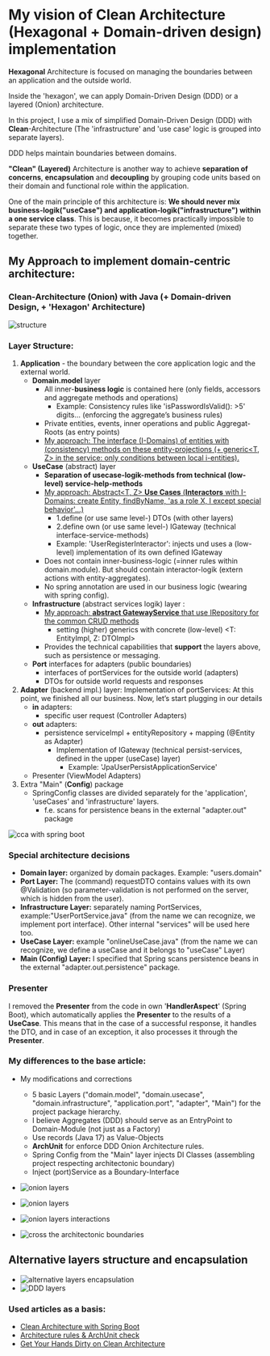 # My vision of Clean Architecture (Hexagonal + Domain-driven design) implementation

<b>Hexagonal</b> Architecture is focused on managing the boundaries between an application and the outside world. 

Inside the 'hexagon', we can apply Domain-Driven Design (DDD) or a layered (Onion) architecture.

In this project, I use a mix of simplified Domain-Driven Design (DDD) with <b>Clean</b>-Architecture (The 'infrastructure' and 'use case' logic is grouped into separate layers).

DDD helps maintain boundaries between domains.

<b>"Clean" (Layered)</b> Architecture is another way to achieve <b>separation of concerns</b>, <b>encapsulation</b> and <b>decoupling</b> by grouping code units based on their domain and functional role within the application. 

One of the main principle of this architecture is:
<b>We should never mix business-logik("useCase") and application-logik("infrastructure") within a one service class</b>.
This is because, it becomes practically impossible to separate these two types of logic, once they are implemented (mixed) together.

## My Approach to implement domain-centric architecture: 
###  Clean-Architecture (Onion) with Java (+ Domain-driven Design, + 'Hexagon' Architecture) 

![structure](/docs/img/onion31tree.jpg)

### Layer Structure:
1. <b>Application</b> - the boundary between the core application logic and the external world.
   - <b>Domain.model</b> layer
     - All inner-<b>business logic</b> is contained here (only fields, accessors and aggregate methods and operations)
       - Example: Consistency rules like 'isPasswordIsValid(): >5' digits... (enforcing the aggregate’s business rules)
     - Private entities, events, inner operations and public Aggregat-Roots (as entry points)
     - <u>My approach: The interface (I-Domains) of entities with (consistency) methods on these entity-projections (+ generic<T, Z> in the service: only conditions between local i-entities).</u>
   - <b>UseCase</b> (abstract) layer
     - <b>Separation of usecase-logik-methods from technical (low-level) service-help-methods</b>
     - <u>My approach: Abstract<T, Z> <b>Use Cases</b> (<b>Interactors</b> with I-Domains: create Entity, findByName, 'as a role X, I except special behavior'...)</u>
       - 1.define (or use same level-) DTOs (with other layers)
       - 2.define own (or use same level-) IGateway (technical interface-service-methods) 
       - Example: 'UserRegisterInteractor': injects und uses a (low-level) implementation of its own defined IGateway
     - Does not contain inner-business-logic (=inner rules within domain.module). But should contain interactor-logik (extern actions with entity-aggregates).
     - No spring annotation are used in our business logic (wearing with spring config).
   - <b>Infrastructure</b> (abstract services logik) layer :
     - <u>My approach: <b>abstract GatewayService</b> that use IRepository for the common CRUD methods</u>
         - setting (higher) generics with concrete (low-level) <T: EntityImpl, Z: DTOImpl>
     - Provides the technical capabilities that <b>support</b> the layers above, such as persistence or messaging.
   - <b>Port</b> interfaces for adapters (public boundaries)
     - interfaces of portServices for the outside world (adapters)
     - DTOs for outside world requests and responses
2. <b>Adapter</b> (backend impl.) layer: Implementation of portServices: At this point, we finished all our business. Now, let’s start plugging in our details
   - <b>in</b> adapters:
     - specific user request (Controller Adapters)
   - <b>out</b> adapters:
     - persistence serviceImpl + entityRepository + mapping (@Entity as Adapter)
       - Implementation of IGateway (technical persist-services, defined in the upper (useCase) layer)
         - Example: 'JpaUserPersistApplicationService'
   - Presenter (ViewModel Adapters)
3. Extra "Main" (<b>Config</b>) package
   - SpringConfig classes are divided separately for the 'application', 'useCases' and 'infrastructure' layers.
     - f.e. scans for persistence beans in the external "adapter.out" package



![cca with spring boot](/docs/img/boot-cca2.jpg)


### Special architecture decisions
- <b>Domain layer:</b> organized by domain packages. Example: "users.domain"
- <b>Port Layer:</b> The (command) requestDTO contains values with its own @Validation (so parameter-validation is not performed on the server, which is hidden from the user).
- <b>Infrastructure Layer:</b> separately naming PortServices, example:"UserPortService.java" (from the name we can recognize, we implement port interface). Other internal "services" will be used here too.
- <b>UseCase Layer:</b> example "onlineUseCase.java" (from the name we can recognize, we define a useCase and it belongs to "useCase" Layer)
- <b>Main (Config) Layer:</b> I specified that Spring scans persistence beans in the external "adapter.out.persistence" package.


### Presenter
I removed the **Presenter** from the code in own '**HandlerAspect**' (Spring Boot), which automatically applies the **Presenter** to the results of a **UseCase**. This means that in the case of a successful response, it handles the DTO, and in case of an exception, it also processes it through the **Presenter**.

### My differences to the base article:
- My modifications and corrections
    - 5 basic Layers ("domain.model", "domain.usecase", "domain.infrastructure", "application.port", "adapter", "Main") for the project package hierarchy. 
    - I believe Aggregates (DDD) should serve as an EntryPoint to Domain-Module (not just as a Factory)
    - Use records (Java 17) as Value-Objects
    - <b>ArchUnit</b> for enforce DDD Onion Architecture rules.
    - Spring Config from the "Main" layer injects DI Classes (assembling project respecting architectonic boundary)
    - Inject (port)Service as a Boundary-Interface


- ![onion layers](/docs/img/clean.jpg)
- ![onion layers](/docs/img/cleanarch.jpg)
- ![onion layers interactions](/docs/img/onion3Layers.JPG)
- ![cross the architectonic boundaries](/docs/img/onion1.JPG)

## Alternative layers structure and encapsulation

- ![alternative layers encapsulation](/docs/img/other_layers.JPG)
- ![DDD layers](/docs/img/ddd_layers.jpg)

### Used articles as a basis:

- [Clean Architecture with Spring Boot](https://www.baeldung.com/spring-boot-clean-architecture)
- [Architecture rules & ArchUnit check](https://www.jvt.me/posts/2022/01/28/spring-boot-onion-architecture/)
- [Get Your Hands Dirty on Clean Architecture](https://github.com/thombergs/buckpal/tree/master)
